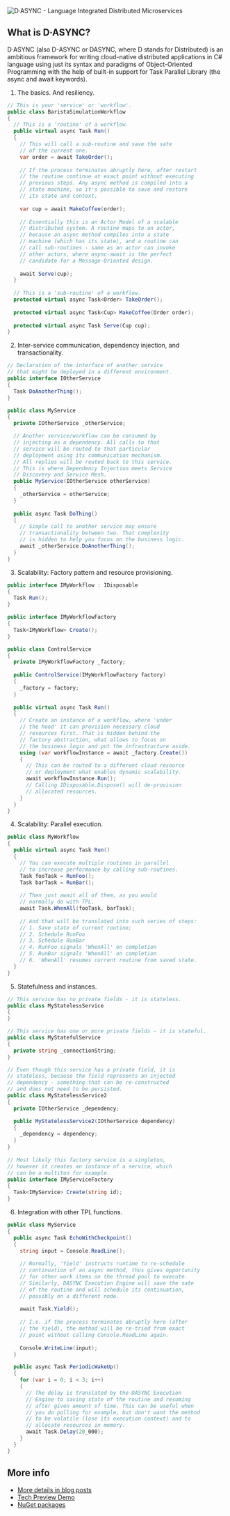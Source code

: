﻿![D·ASYNC - Language Integrated Distributed Microservices](dasync-banner.png)

## What is D·ASYNC?

D·ASYNC (also D-ASYNC or DASYNC, where D stands for Distributed) is an ambitious framework for writing cloud-native distributed applications in C# language using just its syntax and paradigms of Object-Oriented Programming with the help of built-in support for Task Parallel Library (the async and await keywords).

1. The basics. And resiliency.
```csharp
// This is your 'service' or 'workflow'.
public class BaristaSimulationWorkflow
{
  // This is a 'routine' of a workflow.
  public virtual async Task Run()
  {
    // This will call a sub-routine and save the sate
    // of the current one.
    var order = await TakeOrder();
    
    // If the process terminates abruptly here, after restart
    // the routine continue at exact point without executing
    // previous steps. Any async method is compiled into a
    // state machine, so it's possible to save and restore
    // its state and context.
    
    var cup = await MakeCoffee(order);
    
    // Essentially this is an Actor Model of a scalable
    // distributed system. A routine maps to an actor,
    // because an async method compiles into a state
    // machine (which has its state), and a routine can
    // call sub-routines - same as an actor can invoke
    // other actors, where async-await is the perfect
    // candidate for a Message-Oriented design.
        
    await Serve(cup);
  }
  
  // This is a 'sub-routine' of a workflow.
  protected virtual async Task<Order> TakeOrder();
  
  protected virtual async Task<Cup> MakeCoffee(Order order);
  
  protected virtual async Task Serve(Cup cup);
}
```

2. Inter-service communication, dependency injection, and transactionality.
```csharp
// Declaration of the interface of another service
// that might be deployed in a different environment.
public interface IOtherService
{
  Task DoAnotherThing();
}

public class MyService
{
  private IOtherService _otherService;

  // Another service/workflow can be consumed by
  // injecting as a dependency. All calls to that
  // service will be routed to that particular
  // deployment using its communication mechanism.
  // All replies will be routed back to this service.
  // This is where Dependency Injection meets Service
  // Discovery and Service Mesh.
  public MyService(IOtherService otherService)
  {
    _otherService = otherService;
  }
  
  public async Task DoThing()
  {
    // Simple call to another service may ensure
    // transactionality between two. That complexity
    // is hidden to help you focus on the business logic.
    await _otherService.DoAnotherThing();
  }
}
```

3. Scalability: Factory pattern and resource provisioning.
```csharp
public interface IMyWorkflow : IDisposable
{
  Task Run();
}

public interface IMyWorkflowFactory
{
  Task<IMyWorkflow> Create();
}

public class ControlService
{
  private IMyWorkflowFactory _factory;
  
  public ControlService(IMyWorkflowFactory factory)
  {
    _factory = factory;
  }
  
  public virtual async Task Run()
  {
    // Create an instance of a workflow, where 'under
    // the hood' it can provision necessary cloud
    // resources first. That is hidden behind the
    // factory abstraction, what allows to focus on
    // the business logic and put the infrastructure aside.
    using (var workflowInstance = await _factory.Create())
    {
      // This can be routed to a different cloud resource
      // or deployment what enables dynamic scalability.
      await workflowInstance.Run();
      // Calling IDisposable.Dispose() will de-provision
      // allocated resources.
    }
  }
}
```

4. Scalability: Parallel execution.
```csharp
public class MyWorkflow
{
  public virtual async Task Run()
  {
    // You can execute multiple routines in parallel
    // to increase performance by calling sub-routines.
    Task fooTask = RunFoo();
    Task barTask = RunBar();
    
    // Then just await all of them, as you would
    // normally do with TPL.
    await Task.WhenAll(fooTask, barTask);
    
    // And that will be translated into such series of steps:
    // 1. Save state of current routine;
    // 2. Schedule RunFoo
    // 3. Schedule RunBar
    // 4. RunFoo signals 'WhenAll' on completion
    // 5. RunBar signals 'WhenAll' on completion
    // 6. 'WhenAll' resumes current routine from saved state.
  }
}
```

5. Statefulness and instances.
```csharp
// This service has no private fields - it is stateless.
public class MyStatelessService
{
}

// This service has one or more private fields - it is stateful.
public class MyStatefulService
{
  private string _connectionString;
}

// Even though this service has a private field, it is
// stateless, because the field represents an injected
// dependency - something that can be re-constructed
// and does not need to be persisted.
public class MyStatelessService2
{
  private IOtherService _dependency;

  public MyStatelessService2(IOtherService dependency)
  {
    _dependency = dependency;
  }
}
 
// Most likely this factory service is a singleton,
// however it creates an instance of a service, which
// can be a multiton for example.
public interface IMyServiceFactory
{
  Task<IMyService> Create(string id);
}
```

6. Integration with other TPL functions.
```csharp
public class MyService
{
  public async Task EchoWithCheckpoint()
  {
    string input = Console.ReadLine();
    
    // Normally, 'Yield' instructs runtime to re-schedule
    // continuation of an async method, thus gives opportunity
    // for other work items on the thread pool to execute.
    // Similarly, DASYNC Execution Engine will save the sate
    // of the routine and will schedule its continuation,
    // possibly on a different node.
   
    await Task.Yield();
    
    // I.e. if the process terminates abruptly here (after
    // the Yield), the method will be re-tried from exact
    // point without calling Console.ReadLine again.
    
    Console.WriteLine(input);
  }

  public async Task PeriodicWakeUp()
  {
    for (var i = 0; i < 3; i++)
    {
      // The delay is translated by the DASYNC Execution
      // Engine to saving state of the routine and resuming
      // after given amount of time. This can be useful when
      // you do polling for example, but don't want the method
      // to be volatile (lose its execution context) and to
      // allocate resources in memory.
      await Task.Delay(20_000);
    }
  }
}
```

## More info
* [More details in blog posts](https://dasyncnet.wordpress.com/2018/05/04/what-is-dasync/)
* [Tech Preview Demo](https://dasyncnet.wordpress.com/2018/05/04/dasync-on-azure-functions/)
* [NuGet packages](https://www.nuget.org/packages?q=dasync)
